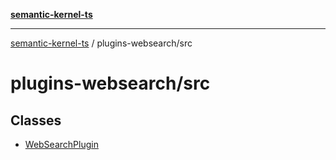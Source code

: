 [**semantic-kernel-ts**](../../README.md)

***

[semantic-kernel-ts](../../modules.md) / plugins-websearch/src

# plugins-websearch/src

## Classes

- [WebSearchPlugin](classes/WebSearchPlugin.md)
